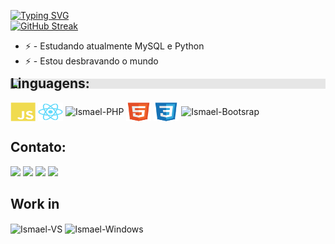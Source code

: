 <a href="https://git.io/typing-svg"><img src="https://readme-typing-svg.demolab.com?font=sans+serif&weight=75&size=30&duration=4000&pause=1000&color=6400DC&random=false&width=435&lines=OL%C3%A1%2C+meu+nome+%C3%A9+Ismael" alt="Typing SVG" /></a><br>
<a href="https://git.io/streak-stats"><img src="https://streak-stats.demolab.com?user=Ismael-Moraes&theme=radical" alt="GitHub Streak" /></a><br>
- ⚡ - Estudando atualmente MySQL e Python
- ⚡ - Estou desbravando o mundo
<img style="display: block;-webkit-user-select: none;margin: auto; margin-bottom: -50px; background-color: hsl(0, 0%, 90%);" src="https://user-images.githubusercontent.com/73097560/115834477-dbab4500-a447-11eb-908a-139a6edaec5c.gif">


## Linguagens:
<div style="display: inline_block">
  <img align="center" alt="Ismael-Js" height="30" width="40" src="https://raw.githubusercontent.com/devicons/devicon/master/icons/javascript/javascript-plain.svg">
  <img align="center" alt="Ismael-React" height="30" width="40" src="https://raw.githubusercontent.com/devicons/devicon/master/icons/react/react-original.svg">
  <img align="center" alt="Ismael-PHP" height="40" width="50" img src="https://cdn.jsdelivr.net/gh/devicons/devicon@latest/icons/php/php-original.svg">
  <img align="center" alt="Ismael-HTML" height="30" width="40" src="https://raw.githubusercontent.com/devicons/devicon/master/icons/html5/html5-original.svg">
  <img align="center" alt="Ismael-CSS" height="30" width="40" src="https://raw.githubusercontent.com/devicons/devicon/master/icons/css3/css3-original.svg">
  <img align="center" alt="Ismael-Bootsrap" height="30" width="40" src="https://cdn.jsdelivr.net/gh/devicons/devicon@latest/icons/bootstrap/bootstrap-original.svg" />
</div>

## Contato:
<div style="display: inline_block">
    <a href="https://instagram.com/ismael.moraes_" target="_blank"><img src="https://img.shields.io/badge/-Instagram-%23E4405F?style=for-the-badge&logo=instagram&logoColor=white" target="_blank"></a>
 <a href="https://discord.gg/674062425200394270" target="_blank"><img src="https://img.shields.io/badge/Discord-7289DA?style=for-the-badge&logo=discord&logoColor=white" target="_blank"></a> 
  <a href = "ismaelmoraesdarosa@gmail.com"><img src="https://img.shields.io/badge/-Gmail-%23333?style=for-the-badge&logo=gmail&logoColor=white" target="_blank"></a>
  <a href="https://www.linkedin.com/in/ismael-moraes-15790828b" target="_blank"><img src="https://img.shields.io/badge/-LinkedIn-%230077B5?style=for-the-badge&logo=linkedin&logoColor=white" target="_blank"></a> 
  
</div>

## Work in
<div style="display: inline_block">
  <img align="center" alt="Ismael-VS" height="30" width="40" src="https://cdn.jsdelivr.net/gh/devicons/devicon@latest/icons/vscode/vscode-original.svg" />
  <img align="center" alt="Ismael-Windows" height="30" width="40" src="https://cdn.jsdelivr.net/gh/devicons/devicon@latest/icons/windows8/windows8-original.svg" />
</div>
